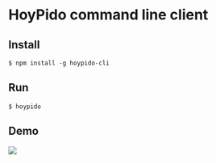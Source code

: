 HoyPido command line client
========================

Install
-------------

    $ npm install -g hoypido-cli


Run
-------------

    $ hoypido


Demo
-------------
<img src="http://files.parsetfss.com/9909c744-9683-4537-a530-7c18fbfc7a14/tfss-ecef8161-d150-40d5-a74b-7dbd6004112f-bot-cmd-demo.gif"/>
